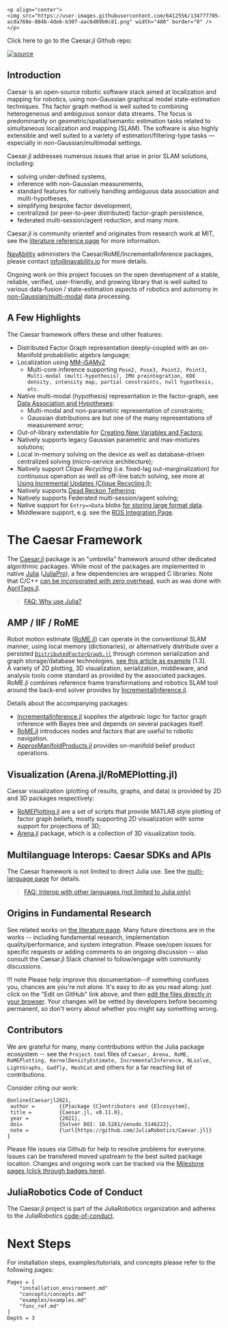 ```@raw html
<p align="center">
<img src="https://user-images.githubusercontent.com/6412556/134777705-acda768e-884b-4de6-b307-aac6d09b9c81.png" width="480" border="0" />
</p>
```

Click here to go to the Caesar.jl Github repo:

[![source](https://img.shields.io/badge/source-code-yellow.svg)](https://github.com/JuliaRobotics/Caesar.jl)

## Introduction
Caesar is an open-source robotic software stack aimed at localization and mapping for robotics, using non-Gaussian graphical model state-estimation techniques.  Ths factor graph method is well suited to combining heterogeneous and ambiguous sonsor data streams.  The focus is predominantly on geometric/spatial/semantic estimation tasks related to simultaneous localization and mapping (SLAM).  The software is also highly extensible and well suited to a variety of estimation/filtering-type tasks — especially in non-Gaussian/multimodal settings.  

Caesar.jl addresses numerous issues that arise in prior SLAM solutions, including: 
- solving under-defined systems, 
- inference with non-Gaussian measurements, 
- standard features for natively handling ambiguous data association and multi-hypotheses, 
- simplifying bespoke factor development, 
- centralized (or peer-to-peer distributed) factor-graph persistence, 
- federated multi-session/agent reduction, and many more.  

Caesar.jl is community orientef and originates from research work at MIT, see the [literature reference page](https://www.juliarobotics.org/Caesar.jl/latest/refs/literature/) for more information.

[NavAbility](https://www.navability.io/) administers the Caesar/RoME/IncrementalInference packages, please contact [info@navability.io](https://navability.io/contact/) for more details.

Ongoing work on this project focuses on the open development of a stable, reliable, verified, user-friendly, and growing library that is well suited to various data-fusion / state-estimation aspects of robotics and autonomy in [non-Gaussian/multi-modal](https://juliarobotics.org/Caesar.jl/latest/concepts/concepts/#Why/Where-does-non-Gaussian-data-come-from?-1) data processing.

## A Few Highlights

The Caesar framework offers these and other features:
* Distributed Factor Graph representation deeply-coupled with an on-Manifold probabilistic algebra language;
* Localization using [MM-iSAMv2](http://www.juliarobotics.org/Caesar.jl/latest/refs/literature/#Related-Literature-1)
  * Multi-core inference supporting `Pose2, Pose3, Point2, Point3, Multi-modal (multi-hypothesis), IMU preintegration, KDE density, intensity map, partial constraints, null hypothesis, etc`.
* Native multi-modal (hypothesis) representation in the factor-graph, see [Data Association and Hypotheses](@ref):
  * Multi-modal and non-parametric representation of constraints;
  * Gaussian distributions are but one of the many representations of measurement error;
* Out-of-library extendable for [Creating New Variables and Factors](@ref);
* Natively supports legacy Gaussian parametric and max-mixtures solutions;
* Local in-memory solving on the device as well as database-driven centralized solving (micro-service architecture);
* Natively support *Clique Recycling* (i.e. fixed-lag out-marginalization) for continuous operation as well as off-line batch solving, see more at [Using Incremental Updates (Clique Recycling I)](@ref);
* Natively supports [Dead Reckon Tethering](examples/deadreckontether.md);
* Natively supports Federated multi-session/agent solving;
* Native support for `Entry=>Data` blobs [for storing large format data](https://juliarobotics.org/Caesar.jl/latest/concepts/entry_data/).
* Middleware support, e.g. see the [ROS Integration Page](examples/using_ros.md).

# The Caesar Framework

The [Caesar.jl](https://github.com/JuliaRobotics/Caesar.jl) package is an "umbrella" framework around other dedicated algorithmic packages.  While most of the packages are implemented in native [Julia](http://www.julialang.org/) ([JuliaPro](http://www.juliacomputing.com)), a few dependencies are wrapped C libraries.  Note that C/C++ [can be incorporated with zero overhead](https://docs.julialang.org/en/v1/manual/calling-c-and-fortran-code/), such as was done with [AprilTags.jl](http://www.github.com/JuliaRobotics/AprilTags.jl).

> [FAQ: Why use Julia?](https://www.juliarobotics.org/Caesar.jl/latest/faq/#Why-Julia-1)

## AMP / IIF / RoME

Robot motion estimate ([RoME.jl](http://www.github.com/JuliaRobotics/RoME.jl)) can operate in the conventional SLAM manner, using local memory (dictionaries), or alternatively distribute over a persisted [`DistributedFactorGraph.jl`](http://www.github.com/JuliaRobotics/DistributedFactorGraphs.jl) through common serialization and graph storage/database technologies, [see this article as example](http://people.csail.mit.edu/spillai/projects/cloud-graphs/2017-icra-cloudgraphs.pdf) [1.3].  
A variety of 2D plotting, 3D visualization, serialization, middleware, and analysis tools come standard as provided by the associated packages.  RoME.jl combines reference frame transformations and robotics SLAM tool around the back-end solver provides by [IncrementalInference.jl](http://www.github.com/JuliaRobotics/IncrementalInference.jl).

Details about the accompanying packages:
* [IncrementalInference.jl](http://www.github.com/JuliaRobotics/IncrementalInference.jl) supplies the algebraic logic for factor graph inference with Bayes tree and depends on several packages itself.
* [RoME.jl](http://www.github.com/JuliaRobotics/RoME.jl) introduces nodes and factors that are useful to robotic navigation.
* [ApproxManifoldProducts.jl](http://www.github.com/JuliaRobotics/ApproxManifoldProducts.jl) provides on-manifold belief product operations.

## Visualization (Arena.jl/RoMEPlotting.jl)
Caesar visualization (plotting of results, graphs, and data) is provided by 2D and 3D packages respectively:
* [RoMEPlotting.jl](http://www.github.com/JuliaRobotics/RoMEPlotting.jl) are a set of scripts that provide MATLAB style plotting of factor graph beliefs, mostly supporting 2D visualization with some support for projections of 3D;
* [Arena.jl](https://github.com/dehann/Arena.jl) package, which is a collection of 3D visualization tools.

## Multilanguage Interops: Caesar SDKs and APIs
The Caesar framework is not limited to direct Julia use.  See the [multi-language page](https://www.juliarobotics.org/Caesar.jl/latest/concepts/multilang/) for details.

> [FAQ: Interop with other languages (not limited to Julia only)](https://www.juliarobotics.org/Caesar.jl/latest/faq/#Is-Caesar.jl-limited-to-Julia?-No.-1)

## Origins in Fundamental Research

See related works on [the literature page](https://www.juliarobotics.org/Caesar.jl/latest/refs/literature/).  Many future directions are in the works -- including fundamental research, implementation quality/performance, and system integration.  Please see/open issues for specific requests or adding comments to an ongoing discussion -- also consult the Caesar.jl Slack channel to follow/engage with community discussions.

!!! note
    Please help improve this documentation--if something confuses you, chances
    are you're not alone. It's easy to do as you read along: just click on the
    "Edit on GitHub" link above, and then
    [edit the files directly in your browser](https://help.github.com/articles/editing-files-in-another-user-s-repository/).
    Your changes will be vetted by developers before becoming permanent, so don't
    worry about whether you might say something wrong.

## Contributors

We are grateful for many, many contributions within the Julia package ecosystem -- see the `Project.toml` files of `Caesar, Arena, RoME, RoMEPlotting, KernelDensityEstimate, IncrementalInference, NLsolve, LightGraphs, Gadfly, MeshCat` and others for a far reaching list of contributions.

Consider citing our work:
```
@online{Caesarjl2021,
 author =        {{P}ackage {C}ontributors and {E}cosystem},
 title =         {Caesar.jl, v0.11.0},
 year =          {2021},
 doi=            {Solver DOI: 10.5281/zenodo.5146222}, 
 note =          {\url{https://github.com/JuliaRobotics/Caesar.jl}}
}
```

Please file issues via Github for help to resolve problems for everyone. Issues can be transfered moved upstream to the best suited package location. Changes and ongoing work can be tracked via the [Milestone pages (click through badges here)](https://github.com/JuliaRobotics/Caesar.jl/blob/master/README.md#bleeding-edge-development-status). 

## JuliaRobotics Code of Conduct
The Caesar.jl project is part of the JuliaRobotics organization and adheres to the JuliaRobotics [code-of-conduct](https://github.com/JuliaRobotics/administration/blob/master/code_of_conduct.md).

# Next Steps
For installation steps, examples/tutorials, and concepts please refer to the following pages:

```@contents
Pages = [
    "installation_environment.md"
    "concepts/concepts.md"
    "examples/examples.md"
    "func_ref.md"
]
Depth = 3
```

